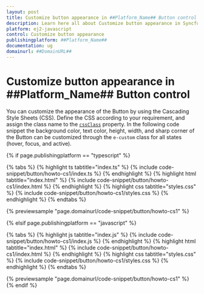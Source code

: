 ```yaml
---
layout: post
title: Customize button appearance in ##Platform_Name## Button control | Syncfusion
description: Learn here all about Customize button appearance in Syncfusion ##Platform_Name## Button control of Syncfusion Essential JS 2 and more.
platform: ej2-javascript
control: Customize button appearance 
publishingplatform: ##Platform_Name##
documentation: ug
domainurl: ##DomainURL##
---
```


# Customize button appearance in ##Platform_Name## Button control

You can customize the appearance of the Button by using the Cascading Style Sheets (CSS). Define the CSS according to your requirement, and assign the class name to the [`cssClass`](../../api/button#cssclass) property. In the following code snippet the background color, text color, height, width, and sharp corner of the Button can be customized through the `e-custom` class for all states (hover, focus, and active).

{% if page.publishingplatform == "typescript" %}

 {% tabs %}
{% highlight ts tabtitle="index.ts" %}
{% include code-snippet/button/howto-cs1/index.ts %}
{% endhighlight %}
{% highlight html tabtitle="index.html" %}
{% include code-snippet/button/howto-cs1/index.html %}
{% endhighlight %}
{% highlight css tabtitle="styles.css" %}
{% include code-snippet/button/howto-cs1/styles.css %}
{% endhighlight %}
{% endtabs %}
        
{% previewsample "page.domainurl/code-snippet/button/howto-cs1" %}

{% elsif page.publishingplatform == "javascript" %}

{% tabs %}
{% highlight js tabtitle="index.js" %}
{% include code-snippet/button/howto-cs1/index.js %}
{% endhighlight %}
{% highlight html tabtitle="index.html" %}
{% include code-snippet/button/howto-cs1/index.html %}
{% endhighlight %}
{% highlight css tabtitle="styles.css" %}
{% include code-snippet/button/howto-cs1/styles.css %}
{% endhighlight %}
{% endtabs %}

{% previewsample "page.domainurl/code-snippet/button/howto-cs1" %}
{% endif %}